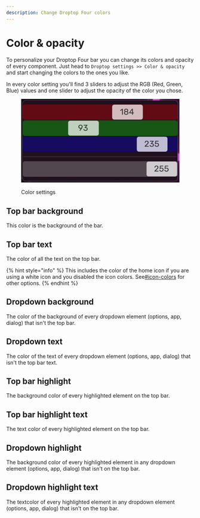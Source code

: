 ```yaml
---
description: Change Droptop Four colors
---
```


# Color & opacity

To personalize your Droptop Four bar you can change its colors and opacity of every component. Just head to `Droptop settings >> Color & opacity` and start changing the colors to the ones you like.

In every color setting you'll find 3 sliders to adjust the RGB (Red, Green, Blue) values and one slider to adjust the opacity of the color you chose.

<figure><img src="../../.gitbook/assets/Colors.png" alt=""><figcaption><p>Color settings</p></figcaption></figure>

## Top bar background

This color is the background of the bar.&#x20;

## Top bar text

The color of all the text on the top bar.&#x20;

{% hint style="info" %}
This includes the color of the home icon if you are using a white icon and you disabled the icon colors. See[#icon-colors](home-icon.md#icon-colors "mention") for other options.
{% endhint %}

## Dropdown background

The color of the background of every dropdown element (options, app, dialog) that isn't the top bar.

## Dropdown text

The color of the text of every dropdown element (options, app, dialog) that isn't the top bar text.

## Top bar highlight

The background color of every highlighted element on the top bar.

## Top bar highlight text

The text color of every highlighted element on the top bar.

## Dropdown highlight

The background color of every highlighted element in any dropdown element (options, app, dialog) that isn't on the top bar.

## Dropdown highlight text

The textcolor of every highlighted element in any dropdown element (options, app, dialog) that isn't on the top bar.

